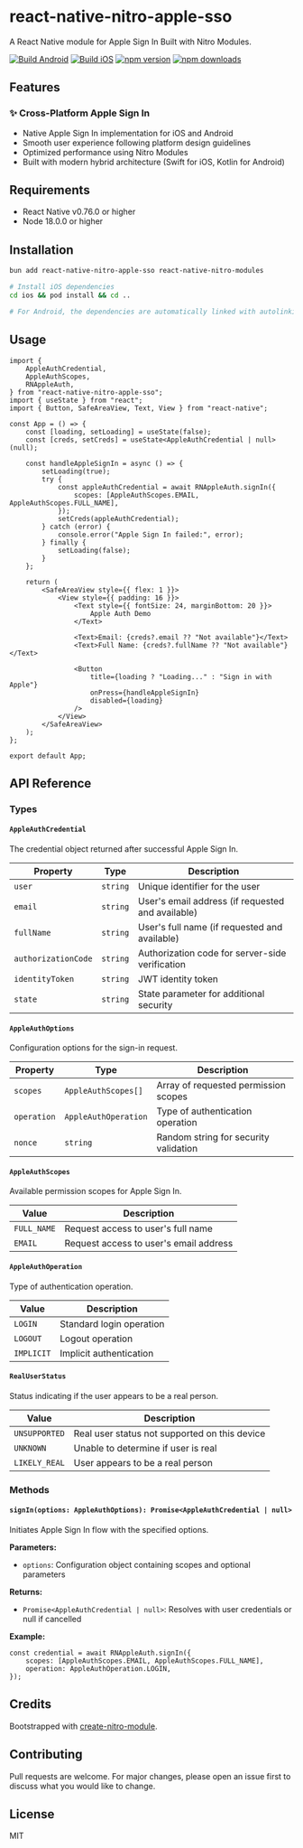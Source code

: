 # react-native-nitro-apple-sso

A React Native module for Apple Sign In Built with Nitro Modules.

[![Build Android](https://github.com/patrickkabwe/react-native-nitro-apple-sso/actions/workflows/android-build.yml/badge.svg)](https://github.com/patrickkabwe/react-native-nitro-apple-sso/actions/workflows/android-build.yml)
[![Build iOS](https://github.com/patrickkabwe/react-native-nitro-apple-sso/actions/workflows/ios-build.yml/badge.svg)](https://github.com/patrickkabwe/react-native-nitro-apple-sso/actions/workflows/ios-build.yml)
[![npm version](https://img.shields.io/npm/v/react-native-nitro-apple-sso.svg?style=flat-square)](https://www.npmjs.com/package/react-native-nitro-apple-sso)
[![npm downloads](https://img.shields.io/npm/dm/react-native-nitro-apple-sso.svg?style=flat-square)](https://www.npmjs.com/package/react-native-nitro-apple-sso)

## Features

### ✨ Cross-Platform Apple Sign In

- Native Apple Sign In implementation for iOS and Android
- Smooth user experience following platform design guidelines
- Optimized performance using Nitro Modules
- Built with modern hybrid architecture (Swift for iOS, Kotlin for Android)

## Requirements

- React Native v0.76.0 or higher
- Node 18.0.0 or higher

## Installation

```bash
bun add react-native-nitro-apple-sso react-native-nitro-modules

# Install iOS dependencies
cd ios && pod install && cd ..

# For Android, the dependencies are automatically linked with autolinking
```

## Usage

```tsx
import {
    AppleAuthCredential,
    AppleAuthScopes,
    RNAppleAuth,
} from "react-native-nitro-apple-sso";
import { useState } from "react";
import { Button, SafeAreaView, Text, View } from "react-native";

const App = () => {
    const [loading, setLoading] = useState(false);
    const [creds, setCreds] = useState<AppleAuthCredential | null>(null);

    const handleAppleSignIn = async () => {
        setLoading(true);
        try {
            const appleAuthCredential = await RNAppleAuth.signIn({
                scopes: [AppleAuthScopes.EMAIL, AppleAuthScopes.FULL_NAME],
            });
            setCreds(appleAuthCredential);
        } catch (error) {
            console.error("Apple Sign In failed:", error);
        } finally {
            setLoading(false);
        }
    };

    return (
        <SafeAreaView style={{ flex: 1 }}>
            <View style={{ padding: 16 }}>
                <Text style={{ fontSize: 24, marginBottom: 20 }}>
                    Apple Auth Demo
                </Text>

                <Text>Email: {creds?.email ?? "Not available"}</Text>
                <Text>Full Name: {creds?.fullName ?? "Not available"}</Text>

                <Button
                    title={loading ? "Loading..." : "Sign in with Apple"}
                    onPress={handleAppleSignIn}
                    disabled={loading}
                />
            </View>
        </SafeAreaView>
    );
};

export default App;
```

## API Reference

### Types

#### `AppleAuthCredential`

The credential object returned after successful Apple Sign In.

| Property            | Type     | Description                                       |
| ------------------- | -------- | ------------------------------------------------- |
| `user`              | `string` | Unique identifier for the user                    |
| `email`             | `string` | User's email address (if requested and available) |
| `fullName`          | `string` | User's full name (if requested and available)     |
| `authorizationCode` | `string` | Authorization code for server-side verification   |
| `identityToken`     | `string` | JWT identity token                                |
| `state`             | `string` | State parameter for additional security           |

#### `AppleAuthOptions`

Configuration options for the sign-in request.

| Property    | Type                 | Description                           |
| ----------- | -------------------- | ------------------------------------- |
| `scopes`    | `AppleAuthScopes[]`  | Array of requested permission scopes  |
| `operation` | `AppleAuthOperation` | Type of authentication operation      |
| `nonce`     | `string`             | Random string for security validation |

#### `AppleAuthScopes`

Available permission scopes for Apple Sign In.

| Value       | Description                            |
| ----------- | -------------------------------------- |
| `FULL_NAME` | Request access to user's full name     |
| `EMAIL`     | Request access to user's email address |

#### `AppleAuthOperation`

Type of authentication operation.

| Value      | Description              |
| ---------- | ------------------------ |
| `LOGIN`    | Standard login operation |
| `LOGOUT`   | Logout operation         |
| `IMPLICIT` | Implicit authentication  |

#### `RealUserStatus`

Status indicating if the user appears to be a real person.

| Value         | Description                                   |
| ------------- | --------------------------------------------- |
| `UNSUPPORTED` | Real user status not supported on this device |
| `UNKNOWN`     | Unable to determine if user is real           |
| `LIKELY_REAL` | User appears to be a real person              |

### Methods

#### `signIn(options: AppleAuthOptions): Promise<AppleAuthCredential | null>`

Initiates Apple Sign In flow with the specified options.

**Parameters:**

- `options`: Configuration object containing scopes and optional parameters

**Returns:**

- `Promise<AppleAuthCredential | null>`: Resolves with user credentials or null if cancelled

**Example:**

```tsx
const credential = await RNAppleAuth.signIn({
    scopes: [AppleAuthScopes.EMAIL, AppleAuthScopes.FULL_NAME],
    operation: AppleAuthOperation.LOGIN,
});
```

## Credits

Bootstrapped with [create-nitro-module](https://github.com/patrickkabwe/create-nitro-module).

## Contributing

Pull requests are welcome. For major changes, please open an issue first to discuss what you would like to change.

## License

MIT
